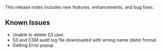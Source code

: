 This release notes includes new features, enhancements, and bug fixes.

## Known Issues

- Unable to delete S3 user.
- S3 and CSM audit log file downloaded with wrong name (date) format.
- Getting Error popup
